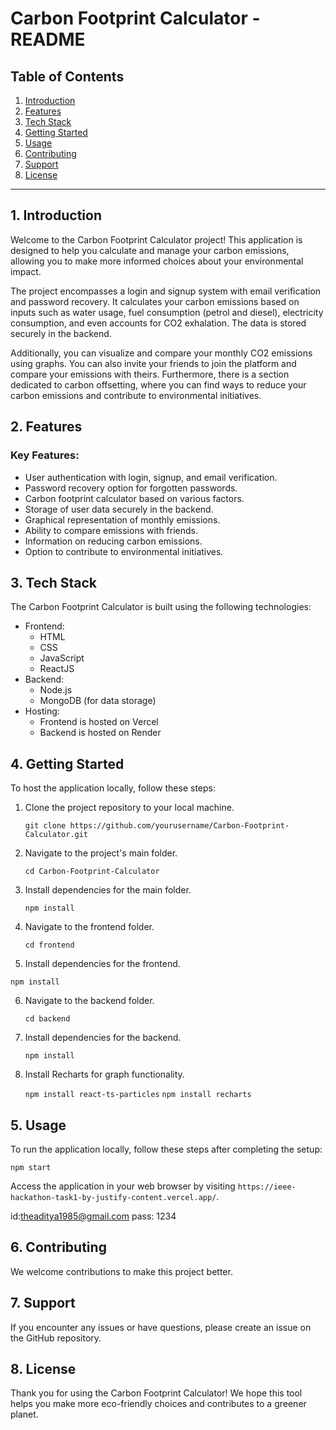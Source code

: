 # Carbon Footprint Calculator - README

## Table of Contents
1. [Introduction](#introduction)
2. [Features](#features)
3. [Tech Stack](#tech-stack)
4. [Getting Started](#getting-started)
5. [Usage](#usage)
6. [Contributing](#contributing)
7. [Support](#support)
8. [License](#license)

---

## 1. Introduction

Welcome to the Carbon Footprint Calculator project! This application is designed to help you calculate and manage your carbon emissions, allowing you to make more informed choices about your environmental impact. 

The project encompasses a login and signup system with email verification and password recovery. It calculates your carbon emissions based on inputs such as water usage, fuel consumption (petrol and diesel), electricity consumption, and even accounts for CO2 exhalation. The data is stored securely in the backend.

Additionally, you can visualize and compare your monthly CO2 emissions using graphs. You can also invite your friends to join the platform and compare your emissions with theirs. Furthermore, there is a section dedicated to carbon offsetting, where you can find ways to reduce your carbon emissions and contribute to environmental initiatives.

## 2. Features

### Key Features:

- User authentication with login, signup, and email verification.
- Password recovery option for forgotten passwords.
- Carbon footprint calculator based on various factors.
- Storage of user data securely in the backend.
- Graphical representation of monthly emissions.
- Ability to compare emissions with friends.
- Information on reducing carbon emissions.
- Option to contribute to environmental initiatives.

## 3. Tech Stack

The Carbon Footprint Calculator is built using the following technologies:

- Frontend:
  - HTML
  - CSS
  - JavaScript
  - ReactJS
- Backend:
  - Node.js
  - MongoDB (for data storage)
- Hosting:
  - Frontend is hosted on Vercel
  - Backend is hosted on Render

## 4. Getting Started

To host the application locally, follow these steps:

1. Clone the project repository to your local machine.

   
   `git clone https://github.com/yourusername/Carbon-Footprint-Calculator.git`
   

2. Navigate to the project's main folder.

   
   `cd Carbon-Footprint-Calculator`
   

3. Install dependencies for the main folder.

   
   `npm install`
   

4. Navigate to the frontend folder.

   
   `cd frontend`
   

5. Install dependencies for the frontend.

   
  `npm install`
   

6. Navigate to the backend folder.

   
   `cd backend`
   

7. Install dependencies for the backend.

   
   `npm install`
   

8. Install Recharts for graph functionality.

   `npm install react-ts-particles`
   `npm install recharts`
   

## 5. Usage

To run the application locally, follow these steps after completing the setup:

`npm start `

Access the application in your web browser by visiting `https://ieee-hackathon-task1-by-justify-content.vercel.app/`.

id:theaditya1985@gmail.com
pass: 1234

## 6. Contributing

We welcome contributions to make this project better.

## 7. Support

If you encounter any issues or have questions, please create an issue on the GitHub repository.

## 8. License

Thank you for using the Carbon Footprint Calculator! We hope this tool helps you make more eco-friendly choices and contributes to a greener planet.
